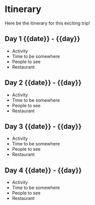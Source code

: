 # Itinerary
Here be the itinerary for this exciting trip!

## Day 1 {{date}} - {{day}}
- Activity
- Time to be somewhere
- People to see
- Restaurant

## Day 2 {{date}} - {{day}}
- Activity
- Time to be somewhere
- People to see
- Restaurant

## Day 3 {{date}} - {{day}}
- Activity
- Time to be somewhere
- People to see
- Restaurant

## Day 4 {{date}} - {{day}}
- Activity
- Time to be somewhere
- People to see
- Restaurant
